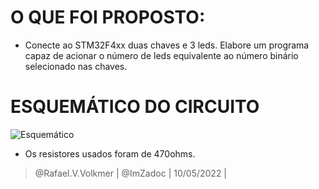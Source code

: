 # O QUE FOI PROPOSTO:
- Conecte ao STM32F4xx duas chaves e 3 leds. Elabore um programa capaz de acionar o número de leds equivalente ao número binário selecionado nas chaves.

# ESQUEMÁTICO DO CIRCUITO
![Esquemático](https://i.imgur.com/yZbKZew.png)
- Os resistores usados foram de 470ohms.

> @Rafael.V.Volkmer | @ImZadoc | 10/05/2022 |

